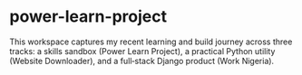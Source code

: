 # power-learn-project
This workspace captures my recent learning and build journey across three tracks: a skills sandbox (Power Learn Project), a practical Python utility (Website Downloader), and a full‑stack Django product (Work Nigeria).
